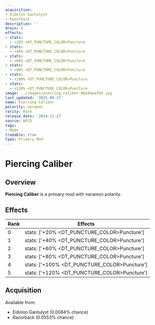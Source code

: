 ```yaml
---
acquisition:
- Eidolon Gantulyst
- Razorback
description: ''
drain: 6
effects:
- stats:
  - +20% <DT_PUNCTURE_COLOR>Puncture
- stats:
  - +40% <DT_PUNCTURE_COLOR>Puncture
- stats:
  - +60% <DT_PUNCTURE_COLOR>Puncture
- stats:
  - +80% <DT_PUNCTURE_COLOR>Puncture
- stats:
  - +100% <DT_PUNCTURE_COLOR>Puncture
- stats:
  - +120% <DT_PUNCTURE_COLOR>Puncture
image: ../images/piercing-caliber-88a44eaf6d.jpg
last_updated: '2025-09-17'
name: Piercing Caliber
polarity: naramon
rarity: Rare
release_date: '2014-11-27'
source: WFCD
tags:
- Mods
tradable: true
type: Primary Mod
---
```


# Piercing Caliber

## Overview

**Piercing Caliber** is a primary mod with naramon polarity.

## Effects

| Rank | Effects |
|------|----------|
| 0 | stats: ['+20% <DT_PUNCTURE_COLOR>Puncture'] |
| 1 | stats: ['+40% <DT_PUNCTURE_COLOR>Puncture'] |
| 2 | stats: ['+60% <DT_PUNCTURE_COLOR>Puncture'] |
| 3 | stats: ['+80% <DT_PUNCTURE_COLOR>Puncture'] |
| 4 | stats: ['+100% <DT_PUNCTURE_COLOR>Puncture'] |
| 5 | stats: ['+120% <DT_PUNCTURE_COLOR>Puncture'] |

## Acquisition

Available from:
- Eidolon Gantulyst (0.0084% chance)
- Razorback (0.0553% chance)

